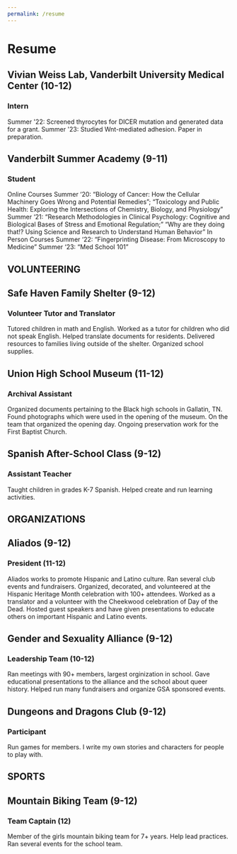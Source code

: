 ```yaml
---
permalink: /resume
---
```


# Resume
## Vivian Weiss Lab, Vanderbilt University Medical Center (10-12)
### Intern
Summer '22: Screened thyrocytes for DICER mutation and generated data for a grant.
Summer '23: Studied Wnt-mediated adhesion. Paper in preparation.

## Vanderbilt Summer Academy (9-11)
### Student
Online Courses
Summer ‘20: “Biology of Cancer: How the Cellular Machinery Goes Wrong and Potential Remedies”; “Toxicology and Public Health: Exploring the Intersections of Chemistry, Biology, and Physiology”
Summer ‘21: “Research Methodologies in Clinical Psychology: Cognitive and Biological Bases  of Stress and Emotional Regulation;” “Why are they doing that!? Using Science and Research to Understand Human Behavior”
In Person Courses
Summer ‘22: “Fingerprinting Disease: From Microscopy to Medicine”
Summer ‘23: “Med School 101”

## VOLUNTEERING

## Safe Haven Family Shelter (9-12)
### Volunteer Tutor and Translator
Tutored children in math and English. Worked as a tutor for children who did not speak English. Helped translate documents for residents. Delivered resources to families living outside of the shelter. Organized school supplies.

## Union High School Museum (11-12)
### Archival Assistant 
Organized documents pertaining to the Black high schools in Gallatin, TN. Found photographs which were used in the opening of the museum. On the team that organized the opening day. Ongoing preservation work for the First Baptist Church.

## Spanish After-School Class (9-12)
### Assistant Teacher
Taught children in grades K-7 Spanish. Helped create and run learning activities. 

## ORGANIZATIONS

## Aliados (9-12)
### President (11-12)
Aliados works to promote Hispanic and Latino culture. Ran several club events and fundraisers. Organized, decorated, and volunteered at the Hispanic Heritage Month celebration with 100+ attendees. Worked as a translator and a volunteer with the Cheekwood celebration of Day of the Dead. Hosted guest speakers and have given presentations to educate others on important Hispanic and Latino events. 

## Gender and Sexuality Alliance (9-12)
### Leadership Team (10-12)
Ran meetings with 90+ members, largest orginization in school. Gave educational presentations to the alliance and the school about queer history. Helped run many fundraisers and organize GSA sponsored events.

## Dungeons and Dragons Club (9-12)
### Participant 
Run games for members. I write my own stories and characters for people to play with.

## SPORTS

## Mountain Biking Team (9-12)
### Team Captain (12)
Member of the girls mountain biking team for 7+ years. Help lead practices. Ran several events for the school team. 

